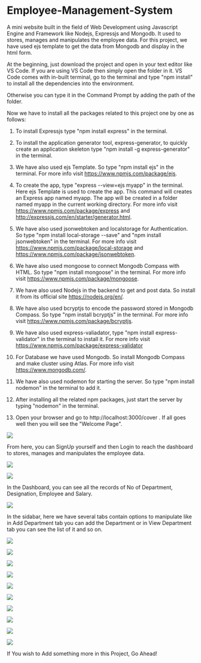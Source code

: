 # Employee-Management-System
A mini website built in the field of Web Development using Javascript Engine and Framework like Nodejs, Expressjs and Mongodb. 
It used to stores, manages and manipulates the employee data. For this project, we have used ejs template to get the data from Mongodb and display in the html form.

At the beginning, just download the project and open in your text editor like VS Code. If you are using VS Code then simply open the folder in it.
VS Code comes with in-built terminal, go to the terminal and type "npm install" to install all the dependencies into the environment.

Otherwise you can type it in the Command Prompt by adding the path of the folder. 

Now we have to install all the packages related to this project one by one as follows:

1.	To install Expressjs type "npm install express" in the terminal.

2.	To install the application generator tool, express-generator, to quickly create an application skeleton type "npm install -g express-generator" in the terminal.

3.	We have also used ejs Template. So type "npm install ejs" in the terminal. For more info visit https://www.npmjs.com/package/ejs.

4.	To create the app, type "express --view=ejs myapp" in the terminal. Here ejs Template is used to create the app. 
	This command will creates an Express app named myapp. The app will be created in a folder named myapp in the current working directory.
	For more info visit https://www.npmjs.com/package/express and http://expressjs.com/en/starter/generator.html.

5.	We have also used jsonwebtoken and localstorage for Authentication. So type "npm install local-storage --save" and "npm install jsonwebtoken" in the terminal. 
	For more info visit https://www.npmjs.com/package/local-storage and https://www.npmjs.com/package/jsonwebtoken.

6.	We have also used mongoose to connect Mongodb Compass with HTML. So type "npm install mongoose" in the terminal. For more info visit https://www.npmjs.com/package/mongoose.

7.	We have also used Nodejs in the backend to get and post data. So install it from its official site https://nodejs.org/en/.

8.	We have also used bcryptjs to encode the password stored in Mongodb Compass. So type "npm install bcryptjs" in the terminal. 
	For more info visit https://www.npmjs.com/package/bcryptjs.
	
9.	We have also used express-valiadator, type "npm install express-validator" in the terminal to install it. For more info visit https://www.npmjs.com/package/express-validator

10.	For Database we have used Mongodb. So install Mongodb Compass and make cluster using Atlas. For more info visit https://www.mongodb.com/. 

11.	We have also used nodemon for starting the server. So type "npm install nodemon" in the terminal to add it.

12.	After installing all the related npm packages, just start the server by typing "nodemon" in the terminal.

13.	Open your browser and go to http://localhost:3000/cover . If all goes well then you will see the "Welcome Page".

![](Snapshot/cover.png)
	
From here, you can SignUp yourself and then Login to reach the dashboard to stores, manages and manipulates the employee data.

![](Snapshot/login.png)

![](Snapshot/signup.png)

In the Dashboard, you can see all the records of No of Department, Designation, Employee and Salary.

![](Snapshot/Dashboard.png)

In the sidabar, here we have several tabs contain options to manipulate like in Add Department tab you can add the Department or in View Department tab you can see the list of it and so on.

![](Snapshot/Add%20Department.png)

![](Snapshot/Department%20List.png)

![](Snapshot/Add%20Designation.png)

![](Snapshot/Designation%20List.png)

![](Snapshot/Add%20Employee.png)

![](Snapshot/Employee%20List.png)

![](Snapshot/Employee%20List%202.png)

![](Snapshot/Employee%20List%20For%20Salary.png)

![](Snapshot/Assign%20Salary.png)

![](Snapshot/Salary%20List.png)


If You wish to Add something more in this Project, Go Ahead!




























